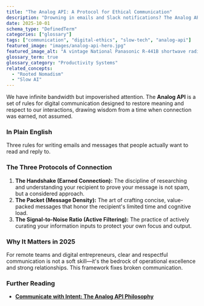 ```yaml
---
title: "The Analog API: A Protocol for Ethical Communication"
description: "Drowning in emails and Slack notifications? The Analog API is a three-protocol system for digital communication inspired by the respectful scarcity of 1980s shortwave radio."
date: 2025-10-01
schema_type: "DefinedTerm"
categories: ["glossary"]
tags: ["communication", "digital-ethics", "slow-tech", "analog-api"]
featured_image: "images/analog-api-hero.jpg"
featured_image_alt: "A vintage National Panasonic R-441B shortwave radio on a wooden desk, with ethereal light beams emanating from its speaker, symbolizing the birth of a digital ethic from analog scarcity."
glossary_term: true
glossary_category: "Productivity Systems"
related_concepts: 
  - "Rooted Nomadism"
  - "Slow AI"
---
```


We have infinite bandwidth but impoverished attention. The **Analog API** is a set of rules for digital communication designed to restore meaning and respect to our interactions, drawing wisdom from a time when connection was earned, not assumed.

### In Plain English
Three rules for writing emails and messages that people actually want to read and reply to.

### The Three Protocols of Connection
1.  **The Handshake (Earned Connection):** The discipline of researching and understanding your recipient to prove your message is not spam, but a considered approach.
2.  **The Packet (Message Density):** The art of crafting concise, value-packed messages that honor the recipient's limited time and cognitive load.
3.  **The Signal-to-Noise Ratio (Active Filtering):** The practice of actively curating your information inputs to protect your own focus and output.

### Why It Matters in 2025
For remote teams and digital entrepreneurs, clear and respectful communication is not a soft skill—it's the bedrock of operational excellence and strong relationships. This framework fixes broken communication.

### Further Reading
- **[Communicate with Intent: The Analog API Philosophy](/work-productivity/analog-api-communication/)**